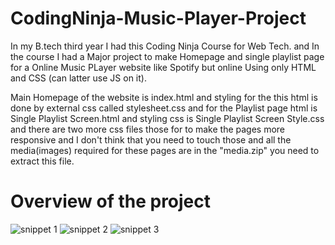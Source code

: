 # CodingNinja-Music-Player-Project
In my B.tech third year I had this Coding Ninja Course for Web Tech. and In the course I had a Major project to make Homepage and single playlist page for a Online Music PLayer website like Spotify but online Using only HTML and CSS (can latter use JS on it).


Main Homepage of the website is index.html and styling for the this html is done by external css called stylesheet.css and for the Playlist page html is Single Playlist Screen.html and styling css is Single Playlist Screen Style.css and there are two more css files those for to make the pages more responsive and I don't think that you need to touch those and all the media(images) required for these pages are in the "media.zip" you need to extract this file.

# Overview of the project

![snippet 1](https://user-images.githubusercontent.com/44787115/124975250-75e45780-e04b-11eb-8dcf-ef29da3adffc.png)
![snippet 2](https://user-images.githubusercontent.com/44787115/124975185-6107c400-e04b-11eb-9b6e-36aa4d682927.png)
![snippet 3](https://user-images.githubusercontent.com/44787115/124975186-6238f100-e04b-11eb-81d2-a4d77b639f01.png)


